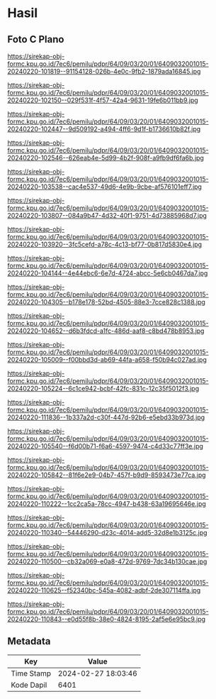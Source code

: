 # Hasil

## Foto C Plano

https://sirekap-obj-formc.kpu.go.id/7ec6/pemilu/pdpr/64/09/03/20/01/6409032001015-20240220-101819--91154128-026b-4e0c-9fb2-1879ada16845.jpg

https://sirekap-obj-formc.kpu.go.id/7ec6/pemilu/pdpr/64/09/03/20/01/6409032001015-20240220-102150--029f531f-4f57-42a4-9631-19fe6b011bb9.jpg

https://sirekap-obj-formc.kpu.go.id/7ec6/pemilu/pdpr/64/09/03/20/01/6409032001015-20240220-102447--9d509192-a494-4ff6-9d1f-b1736610b82f.jpg

https://sirekap-obj-formc.kpu.go.id/7ec6/pemilu/pdpr/64/09/03/20/01/6409032001015-20240220-102546--626eab4e-5d99-4b2f-908f-a9fb9df6fa6b.jpg

https://sirekap-obj-formc.kpu.go.id/7ec6/pemilu/pdpr/64/09/03/20/01/6409032001015-20240220-103538--cac4e537-49d6-4e9b-9cbe-af576101eff7.jpg

https://sirekap-obj-formc.kpu.go.id/7ec6/pemilu/pdpr/64/09/03/20/01/6409032001015-20240220-103807--084a9b47-4d32-40f1-9751-4d73885968d7.jpg

https://sirekap-obj-formc.kpu.go.id/7ec6/pemilu/pdpr/64/09/03/20/01/6409032001015-20240220-103920--3fc5cefd-a78c-4c13-bf77-0b817d5830e4.jpg

https://sirekap-obj-formc.kpu.go.id/7ec6/pemilu/pdpr/64/09/03/20/01/6409032001015-20240220-104144--4e44ebc6-6e7d-4724-abcc-5e6cb0467da7.jpg

https://sirekap-obj-formc.kpu.go.id/7ec6/pemilu/pdpr/64/09/03/20/01/6409032001015-20240220-104305--b178e178-52bd-4505-88e3-7cce828c1388.jpg

https://sirekap-obj-formc.kpu.go.id/7ec6/pemilu/pdpr/64/09/03/20/01/6409032001015-20240220-104652--d6b3fdcd-a1fc-486d-aaf8-c8bd478b8953.jpg

https://sirekap-obj-formc.kpu.go.id/7ec6/pemilu/pdpr/64/09/03/20/01/6409032001015-20240220-105009--f00bbd3d-ab69-44fa-a658-f50b94c027ad.jpg

https://sirekap-obj-formc.kpu.go.id/7ec6/pemilu/pdpr/64/09/03/20/01/6409032001015-20240220-105224--6c1ce942-bcbf-42fc-831c-12c35f5012f3.jpg

https://sirekap-obj-formc.kpu.go.id/7ec6/pemilu/pdpr/64/09/03/20/01/6409032001015-20240220-111836--1b337a2d-c30f-447d-92b6-e5ebd33b973d.jpg

https://sirekap-obj-formc.kpu.go.id/7ec6/pemilu/pdpr/64/09/03/20/01/6409032001015-20240220-105540--f6d00b71-f6a6-4597-9474-c4d33c77ff3e.jpg

https://sirekap-obj-formc.kpu.go.id/7ec6/pemilu/pdpr/64/09/03/20/01/6409032001015-20240220-105842--81f6e2e9-04b7-457f-b9d9-8593473e77ca.jpg

https://sirekap-obj-formc.kpu.go.id/7ec6/pemilu/pdpr/64/09/03/20/01/6409032001015-20240220-110222--1cc2ca5a-78cc-4947-b438-63a19695646e.jpg

https://sirekap-obj-formc.kpu.go.id/7ec6/pemilu/pdpr/64/09/03/20/01/6409032001015-20240220-110340--54446290-d23c-4014-add5-32d8e1b3125c.jpg

https://sirekap-obj-formc.kpu.go.id/7ec6/pemilu/pdpr/64/09/03/20/01/6409032001015-20240220-110500--cb32a069-e0a8-472d-9769-7dc34b130cae.jpg

https://sirekap-obj-formc.kpu.go.id/7ec6/pemilu/pdpr/64/09/03/20/01/6409032001015-20240220-110625--f52340bc-545a-4082-adbf-2de307114ffa.jpg

https://sirekap-obj-formc.kpu.go.id/7ec6/pemilu/pdpr/64/09/03/20/01/6409032001015-20240220-110843--e0d55f8b-38e0-4824-8195-2af5e6e95bc9.jpg


## Metadata

| Key        | Value               |
| ---------- | ------------------- |
| Time Stamp | 2024-02-27 18:03:46 |
| Kode Dapil | 6401                |



